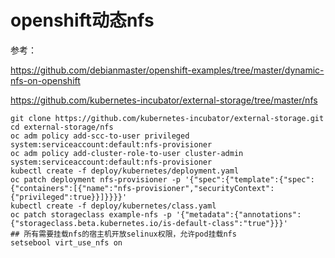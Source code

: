 # openshift动态nfs

参考：

https://github.com/debianmaster/openshift-examples/tree/master/dynamic-nfs-on-openshift

https://github.com/kubernetes-incubator/external-storage/tree/master/nfs


```
git clone https://github.com/kubernetes-incubator/external-storage.git
cd external-storage/nfs
oc adm policy add-scc-to-user privileged system:serviceaccount:default:nfs-provisioner
oc adm policy add-cluster-role-to-user cluster-admin system:serviceaccount:default:nfs-provisioner
kubectl create -f deploy/kubernetes/deployment.yaml
oc patch deployment nfs-provisioner -p '{"spec":{"template":{"spec":{"containers":[{"name":"nfs-provisioner","securityContext":{"privileged":true}}]}}}}'
kubectl create -f deploy/kubernetes/class.yaml
oc patch storageclass example-nfs -p '{"metadata":{"annotations":{"storageclass.beta.kubernetes.io/is-default-class":"true"}}}'
## 所有需要挂载nfs的宿主机开放selinux权限，允许pod挂载nfs
setsebool virt_use_nfs on
```

